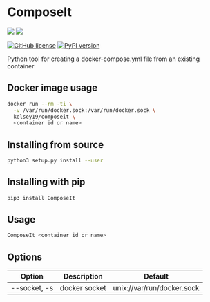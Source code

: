 # ComposeIt
[![](https://images.microbadger.com/badges/image/kelsey19/composeit.svg)](https://microbadger.com/images/kelsey19/composeit) [![](https://images.microbadger.com/badges/commit/kelsey19/composeit:latest.svg)](https://microbadger.com/images/kelsey19/composeit:latest)

[![GitHub license](https://img.shields.io/github/license/kelsey19/ComposeIt.svg?style=social)](https://github.com/kelsey19/ComposeIt/blob/master/LICENSE) [![PyPI version](https://badge.fury.io/py/ComposeIt.svg)](https://badge.fury.io/py/ComposeIt)

Python tool for creating a docker-compose.yml file from an existing container

## Docker image usage
```bash
docker run --rm -ti \
  -v /var/run/docker.sock:/var/run/docker.sock \
  kelsey19/composeit \
  <container id or name>
```

## Installing from source
```bash
python3 setup.py install --user
```

## Installing with pip

```bash
pip3 install ComposeIt
```

## Usage

```bash
ComposeIt <container id or name>
```

## Options

Option | Description | Default
--- | --- | ---
--socket, -s | docker socket | unix://var/run/docker.sock
